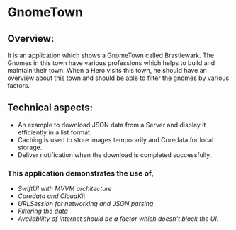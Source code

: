 # GnomeTown
## Overview:
It is an application which shows a GnomeTown called Brastlewark. The Gnomes in this town have various professions which helps to build and maintain their town. When a Hero visits this town, he should have an overview about this town and should be able to filter the gnomes by various factors.

## Technical aspects:
- An example to download JSON data from a Server and display it efficiently in a list format.
- Caching is used to store images temporarily and Coredata for local storage.
- Deliver notification when the download is completed successfully.

### This application demonstrates the use of,
- *SwiftUI with MVVM architecture*
- *Coredata and CloudKit*
- *URLSession for networking and JSON parsing*
- *Filtering the data*
- *Availablilty of internet should be a factor which doesn't block the UI.*
